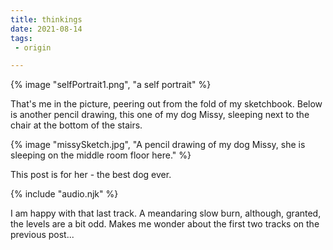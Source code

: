 ```yaml
---
title: thinkings
date: 2021-08-14
tags:
 - origin

---
```


<audio id="song"><source src="{{ '/posts/Apiece.mp3' | url }}"/></audio>
<audio id="songB"><source src="{{ '/posts/combingExperimentOP1.mp3' | url }}"/></audio>



{% image "selfPortrait1.png", "a self portrait" %}

That's me in the picture, peering out from the fold of my sketchbook. Below is another pencil drawing, this one of my dog Missy, sleeping next to the chair at the bottom of the stairs.


{% image "missySketch.jpg", "A pencil drawing of my dog Missy, she is sleeping on the middle room floor here." %}

This post is for her - the best dog ever.


{% include "audio.njk" %}

I am happy with that last track. A meandaring slow burn, although, granted, the levels are a bit odd. Makes me wonder about the first two tracks on the previous post...
